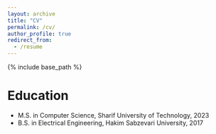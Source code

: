 ```yaml
---
layout: archive
title: "CV"
permalink: /cv/
author_profile: true
redirect_from:
  - /resume
---
```


{% include base_path %}

Education
======
* M.S. in Computer Science, Sharif University of Technology, 2023
* B.S. in Electrical Engineering, Hakim Sabzevari University, 2017

